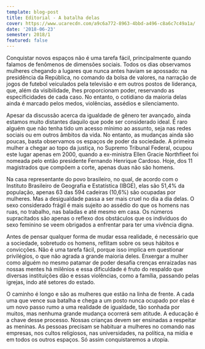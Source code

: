 ```yaml
---
template: blog-post
title: Editorial - A batalha delas
cover: https://www.ucarecdn.com/a9c6a772-8963-4bbd-a496-c8a6c7c49a1a/
date: '2018-06-23'
semester: 2018/1
featured: false
---
```

Conquistar novos espaços não é uma tarefa fácil, principalmente quando falamos de fenômenos de dimensões sociais. Todos os dias observamos mulheres chegando a lugares que nunca antes haviam se apossado: na presidência da República, no comando da bolsa de valores, na narração de jogos de futebol veiculados pela televisão e em outros postos de liderança, que, além da visibilidade, lhes proporcionam poder, reservando as especificidades de cada caso. No entanto, o cotidiano da maioria delas ainda é marcado pelos medos, violências, assédios e silenciamento.



Apesar da discussão acerca da igualdade de gênero ter avançado, ainda estamos muito distantes daquilo que pode ser considerado ideal. É raro alguém que não tenha tido um acesso mínimo ao assunto, seja nas redes sociais ou em outros âmbitos da vida. No entanto, as mudanças ainda são poucas, basta observamos os espaços de poder da sociedade. A primeira mulher a chegar ao topo da justiça, no Supremo Tribunal Federal, ocupou este lugar apenas em 2000, quando a ex-ministra Ellen Gracie Northfleet foi nomeada pelo então presidente Fernando Henrique Cardoso. Hoje, dos 11 magistrados que compõem a corte, apenas duas não são homens.



Na casa representante do povo brasileiro, no qual, de acordo com o Instituto Brasileiro de Geografia e Estatística (IBGE), elas são 51,4% da população, apenas 63 das 594 cadeiras (10,6%) são ocupadas por mulheres. Mas a desigualdade passa a ser mais cruel no dia a dia delas. O sexo considerado frágil é mais sujeito ao assédio do que os homens nas ruas, no trabalho, nas baladas e até mesmo em casa. Os números supracitados são apenas o reflexo dos obstáculos que os indivíduos do sexo feminino se veem obrigados a enfrentar para ter uma vivência digna.



Antes de pensar qualquer forma de mudar essa realidade, é necessário que a sociedade, sobretudo os homens, reflitam sobre os seus hábitos e convicções. Não é uma tarefa fácil, porque isso implica em questionar privilégios, o que não agrada a grande maioria deles. Enxergar a mulher como alguém no mesmo patamar de poder desafia crenças enraizadas nas nossas mentes há milênios e essa dificuldade é fruto do respaldo que diversas instituições dão e essas violências, como a família, passando pelas igrejas, indo até setores do estado.   



O caminho é longo e são as mulheres que estão na linha de frente. A cada uma que vence sua batalha e chega a um posto nunca ocupado por elas é um novo passo rumo a uma realidade de igualdade, tão sonhada por muitos, mas nenhuma grande mudança ocorrerá sem atitude. A educação é a chave desse processo. Nossas crianças devem ser ensinadas a respeitar as meninas. As pessoas precisam se habituar a mulheres no comando nas empresas, nos cultos religiosos, nas universidades, na política, na mídia e em todos os outros espaços. Só assim conquistaremos a utopia.
